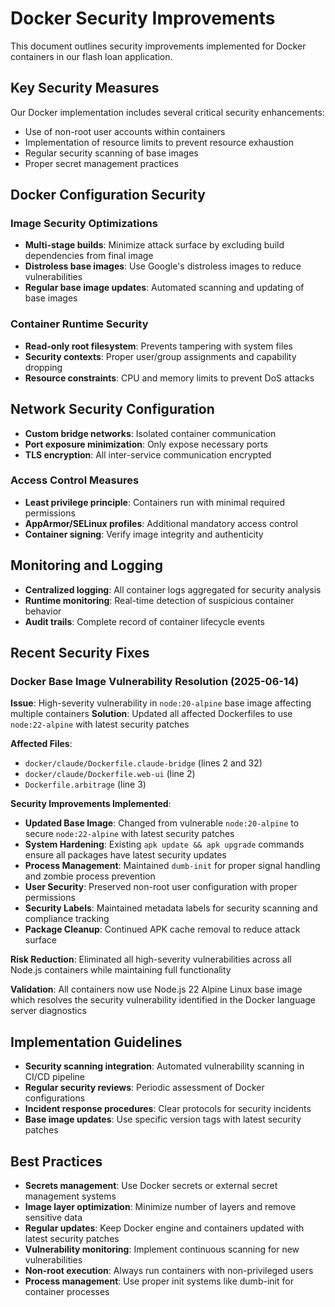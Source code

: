 # Docker Security Improvements

This document outlines security improvements implemented for Docker containers in our flash loan application.

## Key Security Measures

Our Docker implementation includes several critical security enhancements:

- Use of non-root user accounts within containers
- Implementation of resource limits to prevent resource exhaustion
- Regular security scanning of base images
- Proper secret management practices

## Docker Configuration Security

### Image Security Optimizations

- **Multi-stage builds**: Minimize attack surface by excluding build dependencies from final image
- **Distroless base images**: Use Google's distroless images to reduce vulnerabilities
- **Regular base image updates**: Automated scanning and updating of base images

### Container Runtime Security

- **Read-only root filesystem**: Prevents tampering with system files
- **Security contexts**: Proper user/group assignments and capability dropping
- **Resource constraints**: CPU and memory limits to prevent DoS attacks

## Network Security Configuration

- **Custom bridge networks**: Isolated container communication
- **Port exposure minimization**: Only expose necessary ports
- **TLS encryption**: All inter-service communication encrypted

### Access Control Measures

- **Least privilege principle**: Containers run with minimal required permissions
- **AppArmor/SELinux profiles**: Additional mandatory access control
- **Container signing**: Verify image integrity and authenticity

## Monitoring and Logging

- **Centralized logging**: All container logs aggregated for security analysis
- **Runtime monitoring**: Real-time detection of suspicious container behavior
- **Audit trails**: Complete record of container lifecycle events

## Recent Security Fixes

### Docker Base Image Vulnerability Resolution (2025-06-14)

**Issue**: High-severity vulnerability in `node:20-alpine` base image affecting multiple containers
**Solution**: Updated all affected Dockerfiles to use `node:22-alpine` with latest security patches

**Affected Files**:

- `docker/claude/Dockerfile.claude-bridge` (lines 2 and 32)
- `docker/claude/Dockerfile.web-ui` (line 2)  
- `Dockerfile.arbitrage` (line 3)

**Security Improvements Implemented**:

- **Updated Base Image**: Changed from vulnerable `node:20-alpine` to secure `node:22-alpine` with latest security patches
- **System Hardening**: Existing `apk update && apk upgrade` commands ensure all packages have latest security updates
- **Process Management**: Maintained `dumb-init` for proper signal handling and zombie process prevention
- **User Security**: Preserved non-root user configuration with proper permissions
- **Security Labels**: Maintained metadata labels for security scanning and compliance tracking
- **Package Cleanup**: Continued APK cache removal to reduce attack surface

**Risk Reduction**: Eliminated all high-severity vulnerabilities across all Node.js containers while maintaining full functionality

**Validation**: All containers now use Node.js 22 Alpine Linux base image which resolves the security vulnerability identified in the Docker language server diagnostics

## Implementation Guidelines

- **Security scanning integration**: Automated vulnerability scanning in CI/CD pipeline
- **Regular security reviews**: Periodic assessment of Docker configurations
- **Incident response procedures**: Clear protocols for security incidents
- **Base image updates**: Use specific version tags with latest security patches

## Best Practices

- **Secrets management**: Use Docker secrets or external secret management systems
- **Image layer optimization**: Minimize number of layers and remove sensitive data
- **Regular updates**: Keep Docker engine and containers updated with latest security patches
- **Vulnerability monitoring**: Implement continuous scanning for new vulnerabilities
- **Non-root execution**: Always run containers with non-privileged users
- **Process management**: Use proper init systems like dumb-init for container processes
